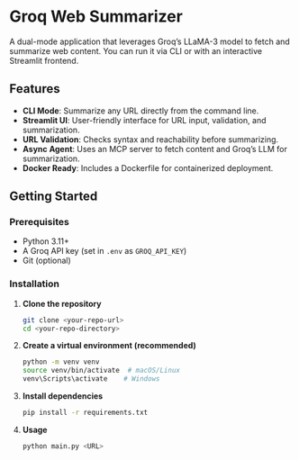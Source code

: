 # Groq Web Summarizer

A dual-mode application that leverages Groq’s LLaMA-3 model to fetch and summarize web content. You can run it via CLI or with an interactive Streamlit frontend.

## Features

- **CLI Mode**: Summarize any URL directly from the command line.
- **Streamlit UI**: User-friendly interface for URL input, validation, and summarization.
- **URL Validation**: Checks syntax and reachability before summarizing.
- **Async Agent**: Uses an MCP server to fetch content and Groq’s LLM for summarization.
- **Docker Ready**: Includes a Dockerfile for containerized deployment.

## Getting Started

### Prerequisites

- Python 3.11+
- A Groq API key (set in `.env` as `GROQ_API_KEY`)
- Git (optional)

### Installation

1. **Clone the repository**  
   ```bash
   git clone <your-repo-url>
   cd <your-repo-directory>
2. **Create a virtual environment (recommended)**
    ```bash
    python -m venv venv
    source venv/bin/activate  # macOS/Linux
    venv\Scripts\activate    # Windows

3.  **Install dependencies**
    ```bash
    pip install -r requirements.txt

4. **Usage**
   ```bash
   python main.py <URL>
